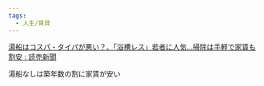 ```yaml
---
tags:
  - 人生/賃貸
---
```

[湯船はコスパ・タイパが悪い？、「浴槽レス」若者に人気…掃除は手軽で家賃も割安 : 読売新聞](https://www.yomiuri.co.jp/economy/20250509-OYT1T50103/)

湯船なしは築年数の割に家賃が安い

